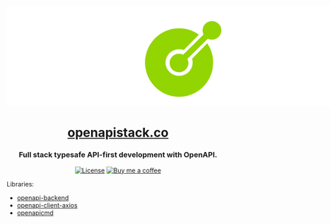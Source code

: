 <div align="center">
<img alt="openapi-stack" src="./static/img/header.png" style="max-width:50rem">
<h1><a href="https://openapistack.co">openapistack.co</a></h1>
<h3>Full stack typesafe API-first development with OpenAPI.</h3>

[![License](http://img.shields.io/:license-mit-blue.svg)](https://github.com/anttiviljami/openapi-backend/blob/master/LICENSE)
[![Buy me a coffee](https://img.shields.io/badge/donate-buy%20me%20a%20coffee-orange)](https://buymeacoff.ee/anttiviljami)

</div>

Libraries:

- [openapi-backend](https://openapistack.co/docs/openapi-backend/intro)
- [openapi-client-axios](https://openapistack.co/docs/openapi-client-axios/intro)
- [openapicmd](https://openapistack.co/docs/openapicmd/intro)
